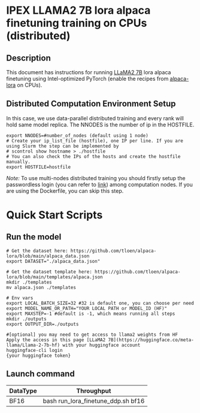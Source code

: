 # IPEX LLAMA2 7B lora alpaca finetuning training on CPUs (distributed)

## Description

This document has instructions for running [LLaMA2 7B](https://huggingface.co/meta-llama/Llama-2-7b-hf)  lora alpaca finetuning using Intel-optimized PyTorch (enable the recipes from [alpaca-lora](https://github.com/tloen/alpaca-lora/tree/main) on CPUs).

## Distributed Computation Environment Setup

In this case, we use data-parallel distributed training and every rank will hold same model replica. The NNODES is the number of ip in the HOSTFILE.

```
export NNODES=#number_of_nodes (default using 1 node)
# Create your ip_list_file (hostfile), one IP per line. If you are using Slurm the step can be implemented by
# scontrol show hostname > ./hostfile
# You can also check the IPs of the hosts and create the hostfile manually.
export HOSTFILE=hostfile
```

*Note:* To use multi-nodes distributed training you should firstly setup the passwordless login (you can refer to [link](https://linuxize.com/post/how-to-setup-passwordless-ssh-login/)) among computation nodes. If you are using the Dockerfile, you can skip this step.

# Quick Start Scripts  

## Run the model

```
# Get the dataset here: https://github.com/tloen/alpaca-lora/blob/main/alpaca_data.json
export DATASET="./alpaca_data.json"

# Get the dataset template here: https://github.com/tloen/alpaca-lora/blob/main/templates/alpaca.json
mkdir ./templates
mv alpaca.json ./templates

# Env vars
export LOCAL_BATCH_SIZE=32 #32 is default one, you can choose per need
export MODEL_NAME_OR_PATH="YOUR LOCAL PATH or MODEL_ID (HF)"
export MAXSTEP=-1 #default is -1, which means running all steps
mkdir ./outputs
export OUTPUT_DIR=./outputs

#[optional] you may need to get access to llama2 weights from HF
Apply the access in this page [LLaMA2 7B](https://huggingface.co/meta-llama/Llama-2-7b-hf) with your huggingface account
huggingface-cli login
{your huggingface token}
```

## Launch command

|  DataType   | Throughput  |
| ----------- | ----------- |
| BF16        | bash run_lora_finetune_ddp.sh bf16  |
